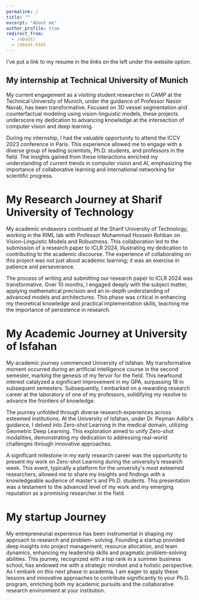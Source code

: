 ```yaml
---
permalink: /
title: ""
excerpt: "About me"
author_profile: true
redirect_from: 
  - /about/
  - /about.html
---
```

I've put a link to my resume in the links on the left under the website option.


My internship at Technical University of Munich
------
My current engagement as a visiting student researcher in CAMP at the Technical University of Munich, under the guidance of Professor Nassir Navab, has been transformative. Focused on 3D vessel segmentation and counterfactual modeling using vision-linguistic models, these projects underscore my dedication to advancing knowledge at the intersection of computer vision and deep learning.

During my internship, I had the valuable opportunity to attend the ICCV 2023 conference in Paris. This experience allowed me to engage with a diverse group of leading scientists, Ph.D. students, and professors in the field. The insights gained from these interactions enriched my understanding of current trends in computer vision and AI, emphasizing the importance of collaborative learning and international networking for scientific progress.


My Research Journey at Sharif University of Technology
======
My academic endeavors continued at the Sharif University of Technology, working in the RIML lab with Professor Mohammad Hossein Rohban on Vision-Linguistic Models and Robustness. This collaboration led to the submission of a research paper to ICLR 2024, illustrating my dedication to contributing to the academic discourse. The experience of collaborating on this project was not just about academic learning; it was an exercise in patience and perseverance.

The process of writing and submitting our research paper to ICLR 2024 was transformative. Over 10 months, I engaged deeply with the subject matter, applying mathematical precision and an in-depth understanding of advanced models and architectures. This phase was critical in enhancing my theoretical knowledge and practical implementation skills, teaching me the importance of persistence in research.


My Academic Journey at University of Isfahan
======
My academic journey commenced University of Isfahan. My transformative moment occurred during an artificial intelligence course in the second semester, marking the genesis of my fervor for the field. This newfound interest catalyzed a significant improvement in my GPA, surpassing 18 in subsequent semesters. Subsequently, I embarked on a rewarding research career at the laboratory of one of my professors, solidifying my resolve to advance the frontiers of knowledge.

The journey unfolded through diverse research experiences across esteemed institutions. At the University of Isfahan, under Dr. Peyman Adibi's guidance, I delved into Zero-shot Learning in the medical domain, utilizing Geometric Deep Learning. This exploration aimed to unify Zero-shot modalities, demonstrating my dedication to addressing real-world challenges through innovative approaches.

A significant milestone in my early research career was the opportunity to present my work on Zero-shot Learning during the university’s research week. This event, typically a platform for the university's most esteemed researchers, allowed me to share my insights and findings with a knowledgeable audience of master's and Ph.D. students. This presentation was a testament to the advanced level of my work and my emerging reputation as a promising researcher in the field.


My startup Journey
======
My entrepreneurial experience has been instrumental in shaping my approach to research and problem- solving. Founding a startup provided deep insights into project management, resource allocation, and team dynamics, enhancing my leadership skills and pragmatic problem-solving abilities. This journey, recognized with a top rank in a summer business school, has endowed me with a strategic mindset and a holistic perspective. As I embark on this next phase in academia, I am eager to apply these lessons and innovative approaches to contribute significantly to your Ph.D. program, enriching both my academic pursuits and the collaborative research environment at your institution.


